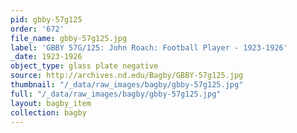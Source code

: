 ```yaml
---
pid: gbby-57g125
order: '672'
file_name: gbby-57g125.jpg
label: 'GBBY 57G/125: John Roach: Football Player - 1923-1926'
_date: 1923-1926
object_type: glass plate negative
source: http://archives.nd.edu/Bagby/GBBY-57g125.jpg
thumbnail: "/_data/raw_images/bagby/gbby-57g125.jpg"
full: "/_data/raw_images/bagby/gbby-57g125.jpg"
layout: bagby_item
collection: bagby
---
```

